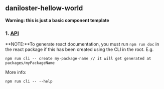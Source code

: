 daniloster-hellow-world
-----------------------

**Warning: this is just a basic component template**

### 1. [API](https://github.com/daniloster/react-experiments/danilosterHelloWorld/COMPONENTS_INTERFACE.md)

**NOTE:**To generate react documentation, you must run `npm run doc` in the react package if this has been created using the CLI in the root.
E.g.
```
npm run cli -- create my-package-name // it will get generated at packages/myPackageName
```
More info:
```
npm run cli -- --help
```
